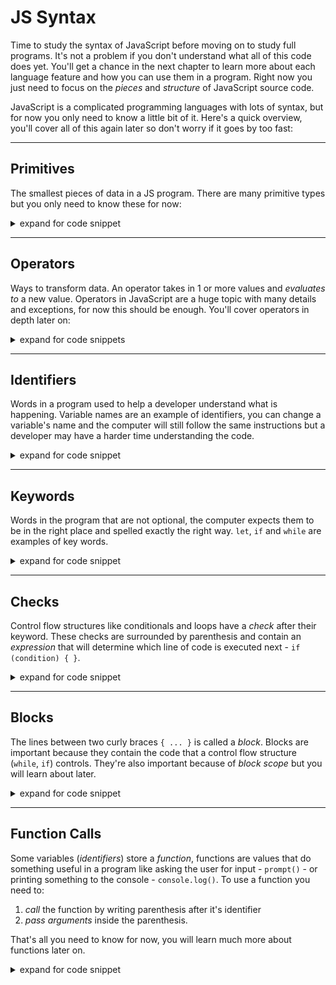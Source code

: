 # JS Syntax

Time to study the syntax of JavaScript before moving on to study full programs.
It's not a problem if you don't understand what all of this code does yet.
You'll get a chance in the next chapter to learn more about each language
feature and how you can use them in a program. Right now you just need to focus
on the _pieces_ and _structure_ of JavaScript source code.

JavaScript is a complicated programming languages with lots of syntax, but for
now you only need to know a little bit of it. Here's a quick overview, you'll
cover all of this again later so don't worry if it goes by too fast:

---

## Primitives

The smallest pieces of data in a JS program. There are many primitive types but
you only need to know these for now:

<details>
<summary>expand for code snippet</summary>
<br>

```js
// "use strict" is a primitive! it's a string.
'use strict';

console.log('===== primitives =====');

console.log('--- strings --- */

');
// strings are anything wrapped in quotation marks:
console.log('hello');
console.log('good bye');
console.log(''); // an empty string

console.log('--- numbers --- */

');
// numbers are ... numbers
console.log(0);
console.log(1);
console.log(2);
console.log(10.5);

console.log('--- booleans --- */

');
// booleans can be either true or false
//  they're like a yes/no or on/off switch
console.log(true);
console.log(false);

console.log('--- undefined --- */

');
// undefined is the default value if no other value is present
console.log(undefined);

console.log('--- null --- */

');
// null is a strange thing, you'll learn a lot about it later
console.log(null);
```

The browser's console will help you understand which types are logged:

```js
'use strict';

console.log('===== logging different types =====');

// notice that the console displays each type differently
// this is very helpful for understanding what is printed to the console

// not the same type!
console.log(null);
console.log('null');

// not the same type!
console.log(undefined);
console.log('undefined');

// not the same type!
console.log(1);
console.log('1');

// not the same type!
console.log(true);
console.log('true');
```

</details>

---

## Operators

Ways to transform data. An operator takes in 1 or more values and _evaluates to_
a new value. Operators in JavaScript are a huge topic with many details and
exceptions, for now this should be enough. You'll cover operators in depth later
on:

<details>
<summary>expand for code snippets</summary>
<br>

> hint: Try tracing these operators. Notice how the operator is evaluated
> **first**, and then the new value is logged? The code does not execute left to
> right! First it executes what's **inside** the parenthesis, then it executes
> the log.

```js
'use strict';

console.log('===== operators =====');

// here's the most important operators for the programs in this chapter

console.log('--- strict equality --- */

');

// evaluates to true if two primitives are the same
console.log(1 === 1); // true
console.log(false === false); // true
console.log('hello' === 'hello'); // true
console.log(null === null); // true

// and to false if they are different
console.log(1 === '1'); // false
console.log(12 === 100); // false
console.log(false === true); // false
console.log(null === 'null'); // false

console.log('--- strict inequality --- */

');

// evaluates to true if two primitives are different
console.log(1 !== '1'); // true
console.log(12 !== 100); // true
console.log(false !== true); // true
console.log(null !== 'null'); // true

// and to false if they are the same
console.log(1 !== 1); // false
console.log(false !== false); // false
console.log('hello' !== 'hello'); // false
console.log(null !== null); // false

console.log('--- string concatenation --- */

');

// combines two or more strings into one string

console.log('h' + 'ell' + 'o'); // "hello"
console.log('he' + 'l' + 'lo'); // "hello"
console.log('h' + 'e' + 'l' + 'l' + 'o'); // "hello"
```

And one more useful operator that you will not need in programs just yet, but is
helpful for understanding primitives:

```js
'use strict';

console.log('===== typeof operator =====');

// the typeof operator tells you the type of a value

console.log('--- strings --- */

');

console.log(typeof 'hello'); // "string"
console.log(typeof 'good bye'); // "string"
console.log(typeof ''); // "string"

console.log('--- numbers --- */

');

console.log(typeof 0); // "number"
console.log(typeof 1); // "number"
console.log(typeof 2); // "number"
console.log(typeof 10.5); // "number"

console.log('--- booleans --- */

');

console.log(typeof true); // "boolean"
console.log(typeof false); // "boolean"

console.log('--- undefined --- */

');

console.log(typeof undefined); // "undefined"

console.log('--- null --- */

');

// the type of null is "object"
//  don't worry about that for now, just know that it is
console.log(typeof null); // "object"
```

</details>

---

## Identifiers

Words in a program used to help a developer understand what is happening.
Variable names are an example of identifiers, you can change a variable's name
and the computer will still follow the same instructions but a developer may
have a harder time understanding the code.

<details>
<summary>expand for code snippet</summary>
<br>

```js
'use strict';

// there are two identifiers in this line of code:
//   -> console
//   -> log
console.log('===== identifiers =====');

/*
  Identifiers help the developer understand the code,
  but if your reassign their values to a new variable ...
    the computer instructions still work!

  Don't worry if this is not clear, it's a tricky thing/
  What matters for now is that you understand this:
    Identifiers can be changed without breaking the program.
*/

let print = console.log;

print('huh?');

let forDevelopers = console;
forDevelopers.log('huh??!!');

forDevelopers.print = forDevelopers.log;
forDevelopers.print('huh ?? !! ???');

forDevelopers.print = print;
forDevelopers.print('?? !! HUH ?? !! ???');
```

</details>

---

## Keywords

Words in the program that are not optional, the computer expects them to be in
the right place and spelled exactly the right way. `let`, `if` and `while` are
examples of key words.

<details>
<summary>expand for code snippet</summary>
<br>

```js
'use strict';

console.log('===== keywords =====');

// `let` is a keyword:
let input = null;

// `while` is a keyword:
while (input === null) {
  input = prompt('enter something');
  console.log(input);
}

// `if` is a keyword:
if (input === '') {
  alert('that was not something');
  // `else` is a keyword:
} else {
  alert('thank you, have a nice day');
}
```

</details>

---

## Checks

Control flow structures like conditionals and loops have a _check_ after their
keyword. These checks are surrounded by parenthesis and contain an _expression_
that will determine which line of code is executed next - `if (condition) { }`.

<details>
<summary>expand for code snippet</summary>
<br>

```js
'use strict';

console.log('===== checks =====');

let input = null;

// everything between these parenthesis is a check:
//     input === null
while (input === null) {
  input = prompt('enter something');
  console.log(input);
}

// everything between these parenthesis is a check:
//  input === ''
if (input === '') {
  alert('that was not something');
  // `else` is a keyword:
} else {
  alert('thank you, have a nice day');
}
```

</details>

---

## Blocks

The lines between two curly braces `{ ... }` is called a _block_. Blocks are
important because they contain the code that a control flow structure (`while`,
`if`) controls. They're also important because of _block scope_ but you will
learn about later.

<details>
<summary>expand for code snippet</summary>
<br>

```js
'use strict';

console.log('===== blocks =====');

// this program has 3 blocks

let input = null;
while (input === null) {
  // begin block 1
  input = prompt('enter something');
  console.log(input);
  // end block 1
}

if (input === '') {
  // begin block 2
  alert('that was not something');
  // end block 2
} else {
  // begin block 3
  alert('thank you, have a nice day');
  // end block 3
}
```

</details>

---

## Function Calls

Some variables (_identifiers_) store a _function_, functions are values that do
something useful in a program like asking the user for input - `prompt()` - or
printing something to the console - `console.log()`. To use a function you need
to:

1. _call_ the function by writing parenthesis after it's identifier
2. _pass arguments_ inside the parenthesis.

That's all you need to know for now, you will learn much more about functions
later on.

<details>
<summary>expand for code snippet</summary>
<br>

```js
'use strict';

console.log('===== blocks =====');

// this program has 4 function calls

let input = null;
while (input === null) {
  // function call
  //  identifier: prompt
  //  argument: "enter something"
  input = prompt('enter something');

  // function call
  //  identifier: log
  //  argument: input
  console.log(input);
}

if (input === '') {
  // function call
  //  identifier: alert
  //  argument: "that was not something"
  alert('that was not something');
} else {
  // function call
  //  identifier: alert
  //  argument: "thank you, have a nice day"
  alert('thank you, have a nice day');
}
```

</details>

